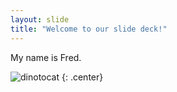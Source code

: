 ```yaml
---
layout: slide
title: "Welcome to our slide deck!"
---
```


My name is Fred.

![dinotocat](https://octodex.github.com/images/dinotocat.png)
{: .center}
